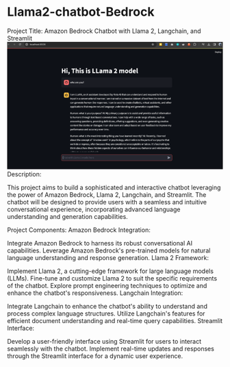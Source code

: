 # Llama2-chatbot-Bedrock
Project Title: Amazon Bedrock Chatbot with Llama 2, Langchain, and Streamlit
![Project Demo](llama_demo.png)
Description:

This project aims to build a sophisticated and interactive chatbot leveraging the power of Amazon Bedrock, Llama 2, Langchain, and Streamlit. The chatbot will be designed to provide users with a seamless and intuitive conversational experience, incorporating advanced language understanding and generation capabilities.

Project Components:
Amazon Bedrock Integration:

Integrate Amazon Bedrock to harness its robust conversational AI capabilities.
Leverage Amazon Bedrock's pre-trained models for natural language understanding and response generation.
Llama 2 Framework:

Implement Llama 2, a cutting-edge framework for large language models (LLMs).
Fine-tune and customize Llama 2 to suit the specific requirements of the chatbot.
Explore prompt engineering techniques to optimize and enhance the chatbot's responsiveness.
Langchain Integration:

Integrate Langchain to enhance the chatbot's ability to understand and process complex language structures.
Utilize Langchain's features for efficient document understanding and real-time query capabilities.
Streamlit Interface:

Develop a user-friendly interface using Streamlit for users to interact seamlessly with the chatbot.
Implement real-time updates and responses through the Streamlit interface for a dynamic user experience.
